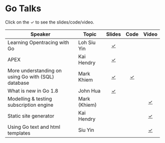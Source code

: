 # Go Talks
Click on the ✓ to see the slides/code/video.

| Speaker | Topic | Slides | Code | Video |
| --- | --- |:---:|:---:|:---:|
| Learning Opentracing with Go | Loh Siu Yin | [✓](https://github.com/siuyin/present_opentracing-go) | | |
| APEX | Kai Hendry | [✓](http://talks.webconverger.com/2017-08-22/) | | |
| More understanding on using Go with (SQL) database | Mark Khiem | [✓](https://github.com/exklamationmark/talks/blob/master/singapore_gophers_feb_2017/slide.pdf) | [✓](https://github.com/exklamationmark/talks/tree/master/singapore_gophers_feb_2017) | |
| What is new in Go 1.8 | John Hua | [✓](https://www.slideshare.net/huazhihao1/what-is-new-in-go-18-72210978) | | |
| Modelling & testing subscription engine | Mark (Khiem) | | | [✓](https://youtu.be/5J2tCMWFs8o) |
| Static site generator | Kai Hendry | | | [✓](https://youtu.be/J9yxbpmz-nY) |
| Using Go text and html templates | Siu Yin | | | [✓](https://youtu.be/oRjI-sdiNrY) |
